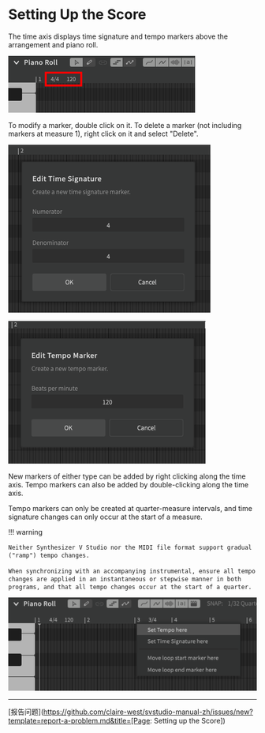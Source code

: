# Setting Up the Score

The time axis displays time signature and tempo markers above the arrangement and piano roll.

![The Time Axis](../img/quickstart/time-axis.png)

To modify a marker, double click on it. To delete a marker (not including markers at measure 1), right click on it and select "Delete".

![Modify Time Signature](../img/quickstart/time-signature.png)

![Modify Tempo](../img/quickstart/tempo.png)

New markers of either type can be added by right clicking along the time axis. Tempo markers can also be added by double-clicking along the time axis.

Tempo markers can only be created at quarter-measure intervals, and time signature changes can only occur at the start of a measure.

!!! warning

    Neither Synthesizer V Studio nor the MIDI file format support gradual ("ramp") tempo changes.

    When synchronizing with an accompanying instrumental, ensure all tempo changes are applied in an instantaneous or stepwise manner in both programs, and that all tempo changes occur at the start of a quarter.

![Add Time Change](../img/quickstart/time-axis-add-marker.png)

---

[报告问题](https://github.com/claire-west/svstudio-manual-zh/issues/new?template=report-a-problem.md&title=[Page: Setting up the Score])